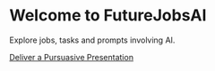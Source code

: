 # Welcome to FutureJobsAI
Explore jobs, tasks and prompts involving AI.

[Deliver a Pursuasive Presentation](jobs/executive-leader/deliver-a-pursuasive-presentation.md)
